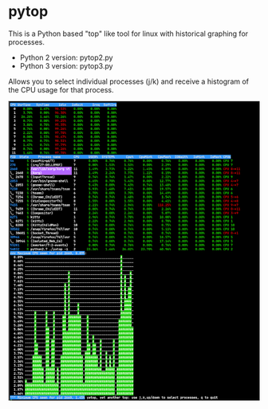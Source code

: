 pytop
=====
This is a Python based "top" like tool for linux with historical graphing for processes.

- Python 2 version: pytop2.py
- Python 3 version: pytop3.py

Allows you to select individual processes (j/k) and receive a histogram of the CPU usage for that process.

![Alt text](screenshot.png?raw=true "")
